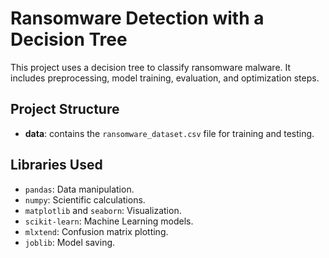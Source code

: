 # Ransomware Detection with a Decision Tree

This project uses a decision tree to classify ransomware malware. It includes preprocessing, model training, evaluation, and optimization steps.

## Project Structure

- **data**: contains the `ransomware_dataset.csv` file for training and testing.

## Libraries Used

- `pandas`: Data manipulation.
- `numpy`: Scientific calculations.
- `matplotlib` and `seaborn`: Visualization.
- `scikit-learn`: Machine Learning models.
- `mlxtend`: Confusion matrix plotting.
- `joblib`: Model saving.
